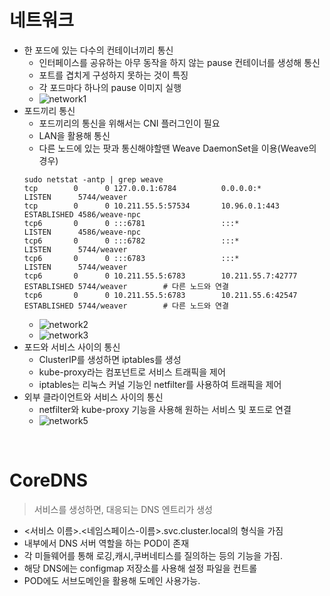 # 네트워크 

- 한 포드에 있는 다수의 컨테이너끼리 통신
    - 인터페이스를 공유하는 아무 동작을 하지 않는 pause 컨테이너를 생성해 통신
    - 포트를 겹치게 구성하지 못하는 것이 특징
    - 각 포드마다 하나의 pause 이미지 실행 
    - ![network1]()
- 포드끼리 통신
    - 포드끼리의 통신을 위해서는 CNI 플러그인이 필요
    - LAN을 활용해 통신
    - 다른 노드에 있는 팟과 통신해야할땐 Weave DaemonSet을 이용(Weave의 경우)
    ```shell script
    sudo netstat -antp | grep weave
    tcp        0      0 127.0.0.1:6784          0.0.0.0:*               LISTEN      5744/weaver         
    tcp        0      0 10.211.55.5:57534       10.96.0.1:443           ESTABLISHED 4586/weave-npc      
    tcp6       0      0 :::6781                 :::*                    LISTEN      4586/weave-npc      
    tcp6       0      0 :::6782                 :::*                    LISTEN      5744/weaver         
    tcp6       0      0 :::6783                 :::*                    LISTEN      5744/weaver         
    tcp6       0      0 10.211.55.5:6783        10.211.55.7:42777       ESTABLISHED 5744/weaver        # 다른 노드와 연결  
    tcp6       0      0 10.211.55.5:6783        10.211.55.6:42547       ESTABLISHED 5744/weaver        # 다른 노드와 연결
    ``` 
    - ![network2]()
    - ![network3]()
- 포드와 서비스 사이의 통신
    - ClusterIP를 생성하면 iptables를 생성
    - kube-proxy라는 컴포넌트로 서비스 트래픽을 제어
    - iptables는 리눅스 커널 기능인 netfilter를 사용하여 트래픽을 제어
- 외부 클라이언트와 서비스 사이의 통신
    - netfilter와 kube-proxy 기능을 사용해 원하는 서비스 및 포드로 연결 
    - ![network5]()
    
<br>

# CoreDNS

> 서비스를 생성하면, 대응되는 DNS 엔트리가 생성

- <서비스 이름>.<네임스페이스-이름>.svc.cluster.local의 형식을 가짐
- 내부에서 DNS 서버 역할을 하는 POD이 존재
- 각 미들웨어를 통해 로깅,캐시,쿠버네티스를 질의하는 등의 기능을 가짐.
- 해당 DNS에는 configmap 저장소를 사용해 설정 파일을 컨트롤 
- POD에도 서브도메인을 활용해 도메인 사용가능.
